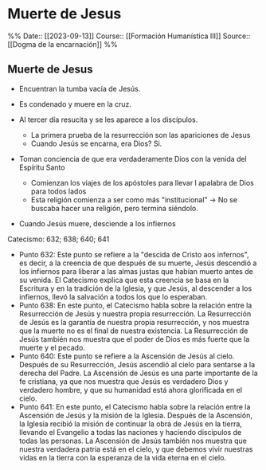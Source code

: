 # Muerte de Jesus

%%
Date:: [[2023-09-13]]
Course:: [[Formación Humanística III]]
Source:: [[Dogma de la encarnación]]
%%


## Muerte de Jesus
- Encuentran la tumba vacía de Jesús.
- Es condenado y muere en la cruz.
- Al tercer día resucita y se les aparece a los discípulos.
	- La primera prueba de la resurrección son las apariciones de Jesus
	- Cuando Jesús se encarna, era Dios? Si. 
- Toman conciencia de que era verdaderamente Dios con la venida del Espíritu Santo
	- Comienzan los viajes de los apóstoles para llevar l apalabra de Dios para todos lados
	- Esta religión comienza a ser como más "institucional" -> No se buscaba hacer una religión, pero termina siéndolo.

- Cuando Jesús muere, desciende a los infiernos

Catecismo: 632; 638; 640; 641

- Punto 632: Este punto se refiere a la "descida de Cristo aos infernos", es decir, a la creencia de que después de su muerte, Jesús descendió a los infiernos para liberar a las almas justas que habían muerto antes de su venida. El Catecismo explica que esta creencia se basa en la Escritura y en la tradición de la Iglesia, y que Jesús, al descender a los infiernos, llevó la salvación a todos los que lo esperaban.
- Punto 638: En este punto, el Catecismo habla sobre la relación entre la Resurrección de Jesús y nuestra propia resurrección. La Resurrección de Jesús es la garantía de nuestra propia resurrección, y nos muestra que la muerte no es el final de nuestra existencia. La Resurrección de Jesús también nos muestra que el poder de Dios es más fuerte que la muerte y el pecado.
- Punto 640: Este punto se refiere a la Ascensión de Jesús al cielo. Después de su Resurrección, Jesús ascendió al cielo para sentarse a la derecha del Padre. La Ascensión de Jesús es una parte importante de la fe cristiana, ya que nos muestra que Jesús es verdadero Dios y verdadero hombre, y que su humanidad está ahora glorificada en el cielo.
- Punto 641: En este punto, el Catecismo habla sobre la relación entre la Ascensión de Jesús y la misión de la Iglesia. Después de la Ascensión, la Iglesia recibió la misión de continuar la obra de Jesús en la tierra, llevando el Evangelio a todas las naciones y haciendo discípulos de todas las personas. La Ascensión de Jesús también nos muestra que nuestra verdadera patria está en el cielo, y que debemos vivir nuestras vidas en la tierra con la esperanza de la vida eterna en el cielo.